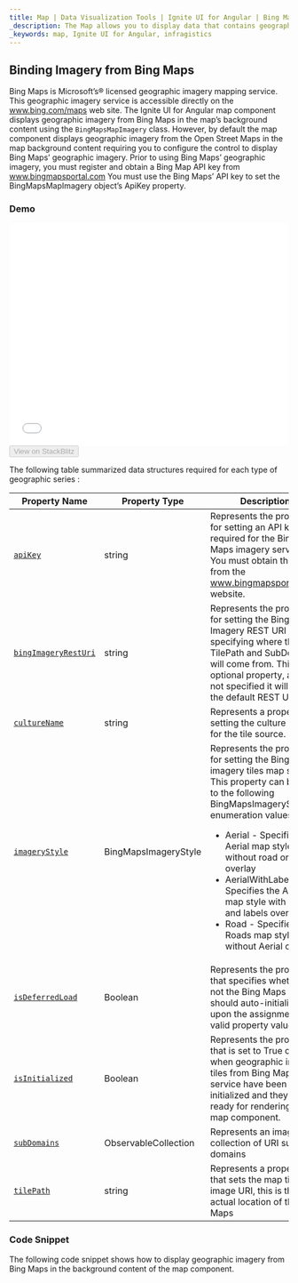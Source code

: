 ```yaml
---
title: Map | Data Visualization Tools | Ignite UI for Angular | Bing Maps | Infragistics
_description: The Map allows you to display data that contains geographic locations from view models or geo-spatial data loaded from shape files on geographic imagery maps.View the demo, dependencies, usage and toolbar for more information.
_keywords: map, Ignite UI for Angular, infragistics
---
```


## Binding Imagery from Bing Maps

Bing Maps is Microsoft’s® licensed geographic imagery mapping service. This geographic imagery service is accessible directly on the <a href="http://www.bing.com/maps" target="_blank">www.bing.com/maps</a>  web site. The Ignite UI for Angular map component displays geographic imagery from Bing Maps in the map’s background content using the `BingMapsMapImagery` class. However, by default the map component displays geographic imagery from the Open Street Maps in the map background content requiring you to configure the control to display Bing Maps’ geographic imagery. Prior to using Bing Maps’ geographic imagery, you must register and obtain a Bing Map API key from <a href="http://www.bingmapsportal.coms" target="_blank">www.bingmapsportal.com</a> You must use the Bing Maps’ API key to set the BingMapsMapImagery object’s ApiKey property.

### Demo

<div class="sample-container loading" style="height: 400px">
    <iframe id="geo-map-binding-bing-imagery-iframe" src='{environment:demosBaseUrl}/maps/geo-map-binding-bing-imagery' width="100%" height="100%" seamless frameBorder="0" onload="onXPlatSampleIframeContentLoaded(this);"></iframe>
</div>
<div>
    <button data-localize="stackblitz" disabled class="stackblitz-btn"   data-iframe-id="geo-map-binding-bing-imagery-iframe" data-demos-base-url="{environment:demosBaseUrl}">View on StackBlitz
    </button>
</div>

<div class="divider--half"></div>

The following table summarized data structures required for each type of geographic series :

| Property Name                                                                                              | Property Type                | Description                                                                                                                                                                                                                                                                                                                                                                                                           |
| ---------------------------------------------------------------------------------------------------------- | ---------------------------- | --------------------------------------------------------------------------------------------------------------------------------------------------------------------------------------------------------------------------------------------------------------------------------------------------------------------------------------------------------------------------------------------------------------------- |
| [`apiKey`](/angular-apis/typescript/latest/classes/bingmapsmapimagery.html#apikey)                         | string                       | Represents the property for setting an API key required for the Bing Maps imagery service. You must obtain this key from the <a href="http://www.bingmapsportal.coms" target="_blank">www.bingmapsportal.com</a> website.                                                                                                                                                                                             |
| [`bingImageryRestUri`](/angular-apis/typescript/latest/classes/bingmapsmapimagery.html#bingimageryresturi) | string                       | Represents the property for setting the Bing Imagery REST URI specifying where the TilePath and SubDomains will come from. This is an optional property, and if not specified it will use the default REST URI.                                                                                                                                                                                                       |
| [`cultureName`](/angular-apis/typescript/latest/classes/bingmapsmapimagery.html#culturename)               | string                       | Represents a property for setting the culture name for the tile source.                                                                                                                                                                                                                                                                                                                                               |
| [`imageryStyle`](/angular-apis/typescript/latest/classes/bingmapsmapimagery.html#imagerystyle)             | BingMapsImageryStyle         | Represents the property for setting the Bing Maps imagery tiles map style. This property can be set to the following BingMapsImageryStyle enumeration values: <ul><li> Aerial - Specifies the Aerial map style without road or labels overlay</li> <li> AerialWithLabels - Specifies the Aerial map style with road and labels overlay</li><li> Road - Specifies the Roads map style without Aerial overlay</li></ul> |
| [`isDeferredLoad`](/angular-apis/typescript/latest/classes/bingmapsmapimagery.html#isdeferredload)         | Boolean                      | Represents the property that specifies whether or not the Bing Maps service should auto-initialized upon the assignment of valid property values.                                                                                                                                                                                                                                                                     |
| [`isInitialized`](/angular-apis/typescript/latest/classes/bingmapsmapimagery.html#isinitialized)           | Boolean                      | Represents the property that is set to True occurs when geographic imagery tiles from Bing Maps service have been initialized and they are ready for rendering in the map component.                                                                                                                                                                                                                                  |
| [`subDomains`](/angular-apis/typescript/latest/classes/bingmapsmapimagery.html#subdomains)                 | ObservableCollection<string> | Represents an image collection of URI sub domains                                                                                                                                                                                                                                                                                                                                                                     |
| [`tilePath`](/angular-apis/typescript/latest/classes/bingmapsmapimagery.html#tilepath)                     | string                       | Represents a property that sets the map tile image URI, this is the actual location of the Bing Maps                                                                                                                                                                                                                                                                                                                  |

### Code Snippet

The following code snippet shows how to display geographic imagery from Bing Maps in the background content of the map component.
